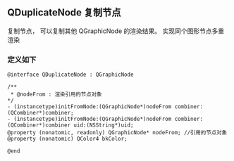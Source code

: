 
## **QDuplicateNode** 复制节点
复制节点， 可以复制其他 QGraphicNode 的渲染结果。 实现同个图形节点多重渲染

### 定义如下
```objc
@interface QDuplicateNode : QGraphicNode

/**
 * @nodeFrom : 渲染引用的节点对象
*/
- (instancetype)initFromNode:(QGraphicNode*)nodeFrom combiner:(QCombiner*)combiner;
- (instancetype)initFromNode:(QGraphicNode*)nodeFrom combiner:(QCombiner*)combiner uid:(NSString*)uid;
@property (nonatomic, readonly) QGraphicNode* nodeFrom; //引用的节点对象
@property (nonatomic) QColor4 bkColor;

@end
```